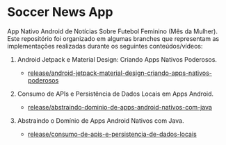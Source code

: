 # Soccer News App
App Nativo Android de Notícias Sobre Futebol Feminino (Mês da Mulher). Este repositório foi organizado em 
algumas branches que representam as implementações realizadas durante os seguintes conteúdos/vídeos:

1. Android Jetpack e Material Design: Criando Apps Nativos Poderosos.
   - [release/android-jetpack-material-design-criando-apps-nativos-poderosos](https://github.com/Dalakton/soccer-news-app/tree/release/android-jetpack-material-design-criando-apps-nativos-poderosos)

2. Consumo de APIs e Persistência de Dados Locais em Apps Android.
   - [release/abstraindo-dominio-de-apps-android-nativos-com-java](https://github.com/Dalakton/soccer-news-app/tree/release/abstraindo-dominio-de-apps-android-nativos-com-java)


3. Abstraindo o Domínio de Apps Android Nativos com Java.
   - [release/consumo-de-apis-e-persistencia-de-dados-locais](https://github.com/Dalakton/soccer-news-app/tree/release/consumo-de-apis-e-persistencia-de-dados-locais)



